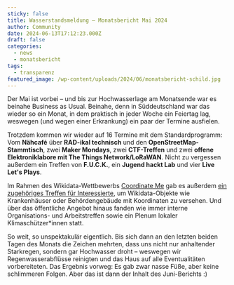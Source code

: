 ```yaml
---
sticky: false
title: Wasserstandsmeldung – Monatsbericht Mai 2024
author: Community
date: 2024-06-13T17:12:23.000Z
draft: false
categories:
  - news
  - monatsbericht
tags:
  - transparenz
featured_image: /wp-content/uploads/2024/06/monatsbericht-schild.jpg
---
```


Der Mai ist vorbei – und bis zur Hochwasserlage am Monatsende war es beinahe Business as Usual. Beinahe, denn in Süddeutschland war das wieder so ein Monat, in dem praktisch in jeder Woche ein Feiertag lag, weswegen (und wegen einer Erkrankung) ein paar der Termine ausfielen. 

Trotzdem kommen wir wieder auf 16 Termine mit dem Standardprogramm: Vom **Nähcafé** über **RAD-ikal technisch** und den **OpenStreetMap-Stammtisch**, zwei **Maker Mondays**, zwei **CTF-Treffen** und zwei **offene Elektroniklabore mit The Things Network/LoRaWAN**. Nicht zu vergessen außerdem ein Treffen von **F.U.C.K.**, ein **Jugend hackt Lab** und vier **Live Let's Plays**.

Im Rahmen des Wikidata-Wettbewerbs [Coordinate Me](https://www.wikidata.org/wiki/Wikidata:Events/Coordinate_Me_2024/de) gab es außerdem [ein zugehöriges Treffen für Interessierte](https://de.wikipedia.org/w/index.php?title=Wikipedia:Ulm/Neu-Ulm&oldid=245011451#Coordinate_Me), um Wikidata-Objekte wie Krankenhäuser oder Behördengebäude mit Koordinaten zu versehen. Und über das öffentliche Angebot hinaus fanden wie immer interne Organisations- und Arbeitstreffen sowie ein Plenum lokaler Klimaschützer\*innen statt.

So weit, so unspektakulär eigentlich. Bis sich dann an den letzten beiden Tagen des Monats die Zeichen mehrten, dass uns nicht nur anhaltender Starkregen, sondern gar Hochwasser droht – weswegen wir Regenwasserabflüsse reinigten und das Haus auf alle Eventualitäten vorbereiteten. Das Ergebnis vorweg: Es gab zwar nasse Füße, aber keine schlimmeren Folgen. Aber das ist dann der Inhalt des Juni-Berichts :)
